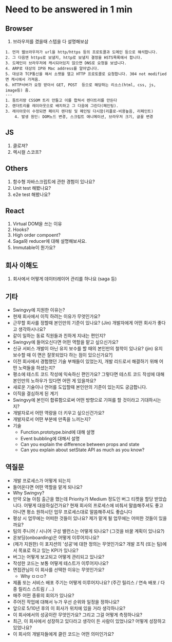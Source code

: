 # Need to be answered in 1 min

## Browser
1. 브라우저를 켰을때 스텝을 다 설명해보삼
```
1. 먼저 웹브라우저가 url을 http/https 등의 프로토콜과 도메인 등으로 해석합니다.
2. 그 다음엔 https로 보낼지, http로 보낼지 결정을 HSTS목록에서 합니다.
3. 도메인이 브라우저에 캐시되어있지 않으면 DNS로 요청을 보냅니다.
4. ARP로 대상의 IP와 Mac address를 알아냅니다.
5. 대상과 TCP통신을 해서 소켓을 열고 HTTP 프로토콜로 요청합니다. 304 not modified면 캐시에서 가져옴.
6. HTTP서버가 요청 받아서 GET, POST  등으로 해당하는 리소스(html, css, js, image등) 줌.
---
1. 돔트리랑 CSSOM 트리 만들고 이를 합쳐서 렌더트리를 만든다
2. 렌더트리를 레이아웃으로 배치하고 그 다음에 그린다(페인팅).
3. 레이아웃이 수정되면 페이지 렌더링 및 페인팅 다시함(리플로-비용높음, 리페인트)
    4. 발생 원인: DOM노드 변경, 스크립트 애니메이션, 브라우저 크기, 글꼴 변경
```



## JS
1. 클로져?
2. 렉시컬 스코프?

## Others
1. 함수형 자바스크립트에 관한 경험이 있나요?
2. Unit test 해봤나요?
3. e2e test 해봤나요?

## React
1. Virtual DOM을 쓰는 이유
2. Hooks?
3. High order compoent?
4. Saga와 reducer에 대해 설명해보셔요.
5. Immutable이 뭔가요?

## 회사 이해도
1. 회사에서 어떻게 데이터레이어 관리를 하나요 (saga 등)

## 기타
- Swingvy에 지원한 이유는?
- 현재 회사에서 이직 하려는 이유가 무엇인가요?
- 근무할 회사를 정할때 본인만의 기준이 있나요? (Jin) 개발자에게 어떤 회사가 좋다고 생각하시나요?
- 같이 일하는 동료 직원들과 친하게 지내는 편인지?
- Swingvy에 들어오신다면 어떤 역할을 맡고 싶으신가요?
- 신규 서비스 개발이 아닌 유지 보수를 할 때의 본인만의 철학이 있나요? (jin) 유지 보수할 때 이 면은 잘못되었다 하는 점이 있으신가요?]
- 이전 회사에서 경험했던 기술 부채들이 있었는지, 개발 리드로서 해결하기 위해 어떤 노력들을 하셨는지?
- 평소에 테스트 코드 작성에 익숙하신 편인가요? 그렇다면 테스트 코드 작성에 대해 본인만의 노하우가 있다면 어떤 게 있을까요?
- 새로운 기술이나 언어를 도입할때 본인만의 기준이 있는지도 궁금합니다.
- 이직을 결심하게 된 계기
- Swingvy에 본인이 합류함으로써 어떤 방향으로 기여를 할 것이라고 기대하시는지?
- 개발자로서 어떤 역량을 더 키우고 싶으신건가요?
- 개발자로서 어떤 부분에 만족을 느끼는지?
- 기술
    + Function.prototype.bind에 대해 설명
    + Event bubbling에 대해서 설명
    + Can you explain the difference between props and state
    + Can you explain about setState API as much as you know?

## 역질문
- 개발 프로세스가 어떻게 되는지
- 들어온다면 어떤 역할을 맡게 되나요?
- Why Swingvy?
- 만약 오늘 아침 출근을 했는데 Priority가 Medium 정도인 버그 티켓을 할당 받았습니다. 어떻게 대응하실건가요? 현재 회사의 프로세스에 비춰서 말씀해주셔도 좋고 아니면 평소 원하시던 업무 프로세스대로 말씀해주셔도 좋습니다
- 평상 시 업무에는 어떠한 것들이 있나요? 제가 맡게 될 업무에는 어떠한 것들이 있을까요?
- 팀의 주니어 / 시니어 구성 밸런스는 어떻게 되나요? (그것을 바꿀 계획이 있나요?)
- 온보딩(onboarding)은 어떻게 이루어지나요?
- (제가 지원한) 이 포지션의 '성공'에 대한 정의는 무엇인가요? 개발 조직 (또는 팀)에서 목표로 하고 있는 KPI가 있나요?
- 버그는 어떻게 보고되고 어떻게 관리되고 있나요?
- 작성한 코드는 보통 어떻게 테스트가 이루어지나요?
- 면접관님이 이 회사를 선택한 이유는 무엇인가요?
    - Why ㅁㅁㅁ?
- 제품 또는 서비스 배포 주기는 어떻게 이루어지나요? (주간 릴리스 / 연속 배포 / 다중 릴리스 스트림 / ...)
- 매주 어떤 종류의 회의가 있나요?
- 주어진 작업에 대해서 누가 우선 순위와 일정을 정하나요?
- 앞으로 5/10년 후의 이 회사가 위치에 있을 거라 생각하나요?
- 이 회사에서의 성공이란 무엇인가요? 그리고 그걸 어떻게 측정하나요?
- 최근, 이 회사에서 성장하고 있다라고 생각이 든 사람이 있었나요? 어떻게 성장하고 있었나요?
- 이 회사의 개발자들에게 클린 코드는 어떤 의미인가요?

